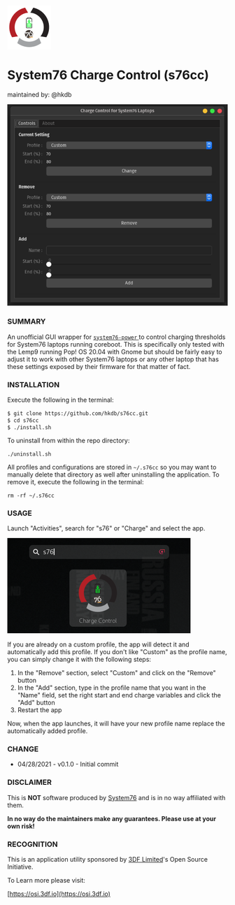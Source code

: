 ![s76cc-s.png](s76cc-s.png) 

# System76 Charge Control (s76cc)
maintained by: @hkdb

![ss](ss.png)

### SUMMARY

An unofficial GUI wrapper for [`system76-power` ](https://github.com/pop-os/system76-power) to control charging thresholds for System76 laptops running coreboot. This is specifically only tested with the Lemp9 running Pop! OS 20.04 with Gnome but should be fairly easy to adjust it to work with other System76 laptops or any other laptop that has these settings exposed by their firmware for that matter of fact.

### INSTALLATION

Execute the following in the terminal:
```
$ git clone https://github.com/hkdb/s76cc.git
$ cd s76cc
$ ./install.sh
```

To uninstall from within the repo directory:
```
./uninstall.sh
```

All profiles and configurations are stored in `~/.s76cc` so you may want to manually delete that directory as well after uninstalling the application. To remove it, execute the following in the terminal:

```
rm -rf ~/.s76cc
```

### USAGE

Launch "Activities", search for "s76" or "Charge" and select the app.

![gnome-search](gnome-search.png)

If you are already on a custom profile, the app will detect it and automatically add this profile. If you don't like "Custom" as the profile name, you can simply change it with the following steps:

1. In the "Remove" section, select "Custom" and click on the "Remove" button
2. In the "Add" section, type in the profile name that you want in the "Name" field, set the right start and end charge variables and click the "Add" button
3. Restart the app

Now, when the app launches, it will have your new profile name replace the automatically added profile. 

### CHANGE

- 04/28/2021 - v0.1.0 - Initial commit

### DISCLAIMER

This is **NOT** software produced by [System76](https://system76.com) and is in no way affiliated with them.

**In no way do the maintainers make any guarantees. Please use at your own risk!**

### RECOGNITION

This is an application utility sponsored by [3DF Limited](https://3df.io)'s Open Source Initiative.

To Learn more please visit:

[https://osi.3df.io](https://osi.3df.io)



